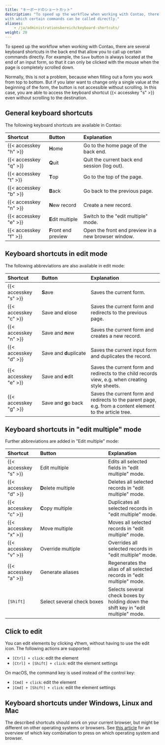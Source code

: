 ```yaml
---
title: "キーボードのショートカット"
description: "To speed up the workflow when working with Contao, there are several keyboard shortcuts in the back end, 
with which certain commands can be called directly."
aliases:
    - /ja/administrationsbereich/keyboard-shortcuts/
weight: 20
---
```


To speed up the workflow when working with Contao, there are several keyboard shortcuts in the back end that allow you to
call up certain commands directly. For example, the `Save` button is always located at the end of an input form, so that 
it can only be clicked with the mouse when the page is completely scrolled down.

Normally, this is not a problem, because when filling out a form you work from top to bottom. But 
if you later want to change only a single value at the beginning of the form, the button is not accessible without scrolling. 
In this case, you are able to access the keyboard shortcut {{< accesskey "s" >}} even without scrolling 
to the destination.


## General keyboard shortcuts

The following keyboard shortcuts are available in Contao:

| Shortcut              | Button                  | Explanation                                                                         |
|:----------------------|:------------------------|:------------------------------------------------------------------------------------|
| {{< accesskey "h" >}} | **H**ome                | Go to the home page of the back end.                                                |
| {{< accesskey "q" >}} | **Q**uit                | Quit the current back end session (log out).                                        |
| {{< accesskey "t" >}} | **T**op                 | Go to the top of the page.                                                          |
| {{< accesskey "b" >}} | **B**ack                | Go back to the previous page.                                                       |
| {{< accesskey "n" >}} | **N**ew record          | Create a new record.                                                                |
| {{< accesskey "e" >}} | **E**dit multiple       | Switch to the "edit multiple" mode.                                                 |
| {{< accesskey "f" >}} | **F**ront end preview   | Open the front end preview in a new browser window.                                 |


## Keyboard shortcuts in edit mode

The following abbreviations are also available in edit mode:

| Shortcut              | Button                             | Explanation                                                                                               |
|:----------------------|:-----------------------------------|:----------------------------------------------------------------------------------------------------------|
| {{< accesskey "s" >}} | **S**ave                           | Saves the current form.                                                                                   |
| {{< accesskey "c" >}} | Save and **c**lose                 | Saves the current form and redirects to the previous page.                                                |
| {{< accesskey "n" >}} | Save and **n**ew                   | Saves the current form and creates a new record.                                                          |
| {{< accesskey "d" >}} | Save&nbsp;and&nbsp;**d**uplicate   | Saves the current input form and duplicates the record.                                                   |
| {{< accesskey "e" >}} | Save and **e**dit                  | Saves the current form and redirects to the child records view, e.g. when creating style sheets.          |
| {{< accesskey "g" >}} | Save and **g**o back               | Saves the current form and redirects to the parent page, e.g. from a content element to the article tree. |


## Keyboard shortcuts in "edit multiple" mode

Further abbreviations are added in "Edit multiple" mode:

| Shortcut              | Button                                      | Explanation                                                                                         |
|:----------------------|:--------------------------------------------|:----------------------------------------------------------------------------------------------------|
| {{< accesskey "s" >}} | Edit multiple                               | Edits all selected fields in "edit multiple" mode.                                                  |
| {{< accesskey "d" >}} | **D**elete multiple                         | Deletes all selected records in "edit multiple" mode.                                               |
| {{< accesskey "c" >}} | **C**opy multiple                           | Duplicates all selected records in "edit multiple" mode.                                            |
| {{< accesskey "x" >}} | Move multiple                               | Moves all selected records in "edit multiple" mode.                                                 |
| {{< accesskey "v" >}} | Override multiple                           | Overrides all selected records in "edit multiple" mode.                                             |
| {{< accesskey "a" >}} | Generate aliases                            | Regenerates the alias of all selected records in "edit multiple" mode.                              |
| `[Shift]`             | Select&nbsp;several&nbsp;check&nbsp;boxes   | Selects several check boxes by holding down the shift key in "edit multiple" mode.                  |


## Click to edit

You can edit elements by clicking √them, without having to use the edit icon. The following actions are supported:

- `[Ctrl] + click`: edit the element
- `[Ctrl] + [Shift] + click`: edit the element settings

On macOS, the command key is used instead of the control key:

- `[Cmd] + click`: edit the element
- `[Cmd] + [Shift] + click`: edit the element settings


## Keyboard shortcuts under Windows, Linux and Mac

The described shortcuts should work on your current browser, but might be different on other operating systems or browsers.
See [this article][MozillaAccesskey] for an overview of which key combination to press on which operating system and 
browser.


[MozillaAccesskey]: https://developer.mozilla.org/en-US/docs/Web/HTML/Global_attributes/accesskey
